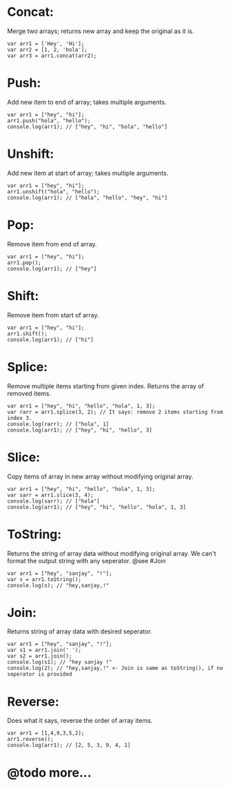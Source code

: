 # Concat:

Merge two arrays; returns new array and keep the original as it is.

```
var arr1 = ['Hey', 'Hi'];
var arr2 = [1, 2, 'hola'];
var arr3 = arr1.concat(arr2);
```

# Push:

Add new item to end of array; takes multiple arguments.

```
var arr1 = ["hey", "hi"];
arr1.push("hola", "hello");
console.log(arr1); // ["hey", "hi", "hola", "hello"]
```

# Unshift:

Add new item at start of array; takes multiple arguments.

```
var arr1 = ["hey", "hi"];
arr1.unshift("hola", "hello");
console.log(arr1); // ["hola", "hello", "hey", "hi"]
```

# Pop:

Remove item from end of array.

```
var arr1 = ["hey", "hi"];
arr1.pop();
console.log(arr1); // ["hey"]
```

# Shift:

Remove item from start of array.

```
var arr1 = ["hey", "hi"];
arr1.shift();
console.log(arr1); // ["hi"]
```

# Splice:

Remove multiple items starting from given index. Returns the array of removed items.

```
var arr1 = ["hey", "hi", "hello", "hola", 1, 3];
var rarr = arr1.splice(3, 2); // It says: remove 2 items starting from index 3.
console.log(rarr); // ["hola", 1]
console.log(arr1); // ["hey", "hi", "hello", 3]
```

# Slice:

Copy items of array in new array without modifying original array.

```
var arr1 = ["hey", "hi", "hello", "hola", 1, 3];
var sarr = arr1.slice(3, 4);
console.log(sarr); // ["hola"]
console.log(arr1); // ["hey", "hi", "hello", "hola", 1, 3]
```

# ToString:

Returns the string of array data without modifying original array. We can't format the output string with any seperator. @see #Join

```
var arr1 = ["hey", "sanjay", "!"];
var s = arr1.toString();
console.log(s); // "hey,sanjay,!"
```

# Join:

Returns string of array data with desired seperator.

```
var arr1 = ["hey", "sanjay", "!"];
var s1 = arr1.join(' ');
var s2 = arr1.join();
console.log(s1); // "hey sanjay !"
console.log(2); // "hey,sanjay,!" <- Join is same as toString(), if no seperator is provided
```

# Reverse:

Does what it says, reverse the order of array items.

```
var arr1 = [1,4,9,3,5,2];
arr1.reverse();
console.log(arr1); // [2, 5, 3, 9, 4, 1]
```

# @todo more...
